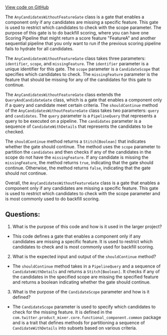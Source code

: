 [View code on GitHub](https://github.com/misbahsy/the-algorithm/product-mixer/component-library/src/main/scala/com/twitter/product_mixer/component_library/gate/any_candidates_without_feature/AnyCandidatesWithoutFeatureGate.scala)

The `AnyCandidatesWithoutFeatureGate` class is a gate that enables a component only if any candidates are missing a specific feature. This gate is used to restrict which candidates to check with the scope parameter. The purpose of this gate is to do backfill scoring, where you can have one Scoring Pipeline that might return a score feature "FeatureA" and another sequential pipeline that you only want to run if the previous scoring pipeline fails to hydrate for all candidates.

The `AnyCandidatesWithoutFeatureGate` class takes three parameters: `identifier`, `scope`, and `missingFeature`. The `identifier` parameter is a unique identifier for this gate. The `scope` parameter is a `CandidateScope` that specifies which candidates to check. The `missingFeature` parameter is the feature that should be missing for any of the candidates for this gate to continue.

The `AnyCandidatesWithoutFeatureGate` class extends the `QueryAndCandidateGate` class, which is a gate that enables a component only if a query and candidate meet certain criteria. The `shouldContinue` method of the `AnyCandidatesWithoutFeatureGate` class takes two parameters: `query` and `candidates`. The `query` parameter is a `PipelineQuery` that represents a query to be executed on a pipeline. The `candidates` parameter is a sequence of `CandidateWithDetails` that represents the candidates to be checked.

The `shouldContinue` method returns a `Stitch[Boolean]` that indicates whether the gate should continue. The method uses the `scope` parameter to partition the `candidates` and then checks if any of the candidates in the scope do not have the `missingFeature`. If any candidate is missing the `missingFeature`, the method returns `true`, indicating that the gate should continue. Otherwise, the method returns `false`, indicating that the gate should not continue.

Overall, the `AnyCandidatesWithoutFeatureGate` class is a gate that enables a component only if any candidates are missing a specific feature. This gate is used to restrict which candidates to check with the scope parameter and is most commonly used to do backfill scoring.
## Questions: 
 1. What is the purpose of this code and how is it used in the larger project?
- This code defines a gate that enables a component only if any candidates are missing a specific feature. It is used to restrict which candidates to check and is most commonly used for backfill scoring.

2. What is the expected input and output of the `shouldContinue` method?
- The `shouldContinue` method takes in a `PipelineQuery` and a sequence of `CandidateWithDetails` and returns a `Stitch[Boolean]`. It checks if any of the candidates in the specified scope are missing the specified feature and returns a boolean indicating whether the gate should continue.

3. What is the purpose of the `CandidateScope` parameter and how is it defined?
- The `CandidateScope` parameter is used to specify which candidates to check for the missing feature. It is defined in the `com.twitter.product_mixer.core.functional_component.common` package and is a trait that defines methods for partitioning a sequence of `CandidateWithDetails` into subsets based on various criteria.